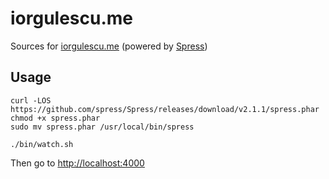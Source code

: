 # iorgulescu.me

Sources for [iorgulescu.me](http://iorgulescu.me) (powered by [Spress](http://spress.yosymfony.com/))

## Usage

```
curl -LOS https://github.com/spress/Spress/releases/download/v2.1.1/spress.phar
chmod +x spress.phar
sudo mv spress.phar /usr/local/bin/spress
```

```
./bin/watch.sh
```

Then go to [http://localhost:4000](http://localhost:4000)
